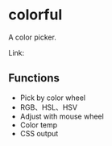 # colorful

A color picker.

Link: []()

## Functions

- Pick by color wheel
- RGB、HSL、HSV
- Adjust with mouse wheel
- Color temp
- CSS output
